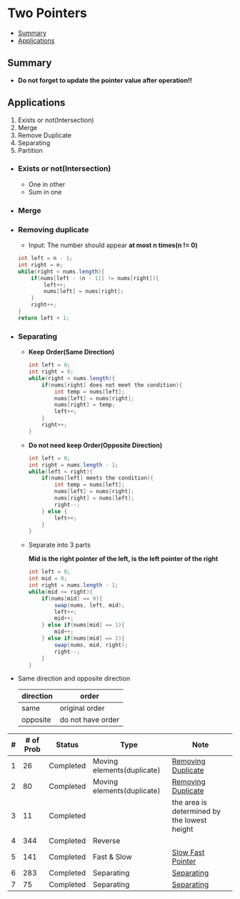 # Two Pointers
- [Summary](#summary)
- [Applications](#applications)

<h2 id = "summary">Summary</h2>

- **Do not forget to update the pointer value after operation!!**

<h2 id = "applications">Applications</h2>

1. Exists or not(Intersection)
2. Merge
3. Remove Duplicate
4. Separating
5. Partition

- **<h3 id = "existsOrNot">Exists or not(Intersection)</h3>**
  - One in other
  - Sum in one
- **<h3 id = "merge">Merge</h3>**
- **<h3 id = "removingDuplicate">Removing duplicate</h3>**
  - Input: The number should appear **at most n times(n != 0)**
  ``` Java
  int left = n - 1;
  int right = n;
  while(right < nums.length){
      if(nums[left - (n - 1)] != nums[right]){
          left++;
          nums[left] = nums[right];
      }
      right++;
  }
  return left + 1;
  ```
- **<h3 id ="separating">Separating</h3>**

  - **Keep Order(Same Direction)**

    ``` Java
    int left = 0;
    int right = 0;
    while(right < nums.length){
        if(nums[right] does not meet the condition){
            int temp = nums[left];
            nums[left] = nums[right];
            nums[right] = temp;
            left++;
        }
        right++;
    }
    ```

  - **Do not need keep Order(Opposite Direction)**

    ``` Java
    int left = 0;
    int right = nums.length - 1;
    while(left < right){
        if(nums[left] meets the condition){
            int temp = nums[left];
            nums[left] = nums[right];
            nums[right] = nums[left];
            right--;
        } else {
            left++;
        }
    }
    ```
  - Separate into 3 parts

    **Mid is the right pointer of the left, is the left pointer of the right**
    ``` java
    int left = 0;
    int mid = 0;
    int right = nums.length - 1;
    while(mid <= right){
        if(nums[mid] == 0){
            swap(nums, left, mid);
            left++;
            mid++;
        } else if(nums[mid] == 1){
            mid++;
        } else if(nums[mid] == 2){
            swap(nums, mid, right);
            right--;
        }
    }
    ```
- Same direction and opposite direction

  | direction | order            |
  |-----------|------------------|
  | same      | original order   |
  | opposite  | do not have order|


| #   | # of Prob | Status    | Type                       | Note                                                                                                 |
| --- | --------- | --------- | -------------------------- | ---------------------------------------------------------------------------------------------------- |
| 1   | 26        | Completed | Moving elements(duplicate) | [Removing Duplicate](#removingDuplicate)                                                             |
| 2   | 80        | Completed | Moving elements(duplicate) | [Removing Duplicate](#removingDuplicate)                                                             |
| 3   | 11        | Completed |                            | the area is determined by the lowest height                                                          |
| 4   | 344       | Completed | Reverse                    |                                                                                                      |
| 5   | 141       | Completed | Fast & Slow                | [Slow Fast Pointer](https://github.com/rexbean/L/blob/master/Type/LinkedList/LinkedList.md#slowFast) |
| 6   | 283       | Completed | Separating                 | [Separating](#separating)                                                                            |
| 7   | 75        | Completed | Separating                           |[Separating](#separating)                                                                                    |
